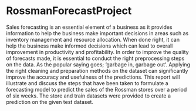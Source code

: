 # RossmanForecastProject

Sales forecasting is an essential element of a business as it provides information to help the
business make important decisions in areas such as inventory management and resource
allocation. When done right, it can help the business make informed decisions which can lead to
overall improvement in productivity and profitability. In order to improve the quality of forecasts
made, it is essential to conduct the right preprocessing steps on the data. As the popular saying
goes; ‘garbage in, garbage out’. Applying the right cleaning and preparation methods on the
dataset can significantly improve the accuracy and usefulness of the predictions.
This report will illustrate and discuss the steps that have been taken to formulate a
forecasting model to predict the sales of the Rossman stores over a period of six weeks. The
store and train datasets were provided to create a prediction on the given test dataset.
